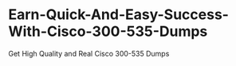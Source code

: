 # Earn-Quick-And-Easy-Success-With-Cisco-300-535-Dumps
Get High Quality and Real Cisco 300-535 Dumps
